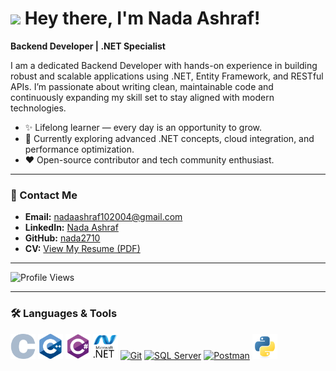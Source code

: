 <!--Header Name-->
# <img src="https://emojis.slackmojis.com/emojis/images/1531849430/4246/blob-sunglasses.gif?1531849430" width="30"/> Hey there, I'm Nada Ashraf!  
**Backend Developer | .NET Specialist**

<!-- Introduction -->
<p align="left">
I am a dedicated Backend Developer with hands-on experience in building robust and scalable applications using .NET, Entity Framework, and RESTful APIs.  
I’m passionate about writing clean, maintainable code and continuously expanding my skill set to stay aligned with modern technologies.
</p>

- ✨ Lifelong learner — every day is an opportunity to grow.  
- 🌱 Currently exploring advanced .NET concepts, cloud integration, and performance optimization.  
- ❤️ Open-source contributor and tech community enthusiast.

---

### 📩 Contact Me
- **Email:** [nadaashraf102004@gmail.com](mailto:nadaashraf102004@gmail.com)  
- **LinkedIn:** [Nada Ashraf](https://www.linkedin.com/in/nada-ashraf-7b3615294)  
- **GitHub:** [nada2710](https://github.com/nada2710)  
- **CV:** [View My Resume (PDF)](Nada-Ashraf-Moussa-CVpdf.pdf)  

---

<p align="left">
  <img src="https://komarev.com/ghpvc/?username=Kiran1689&label=Profile%20Views&color=770677&style=for-the-badge" alt="Profile Views" />
</p>

---

### 🛠 Languages & Tools
<p align="left"> 
  <a href="https://www.cprogramming.com/" target="_blank"><img src="https://raw.githubusercontent.com/devicons/devicon/master/icons/c/c-original.svg" alt="C" width="40" height="40"/></a> 
  <a href="https://www.w3schools.com/cpp/" target="_blank"><img src="https://raw.githubusercontent.com/devicons/devicon/master/icons/cplusplus/cplusplus-original.svg" alt="C++" width="40" height="40"/></a> 
  <a href="https://www.w3schools.com/cs/" target="_blank"><img src="https://raw.githubusercontent.com/devicons/devicon/master/icons/csharp/csharp-original.svg" alt="C#" width="40" height="40"/></a> 
  <a href="https://dotnet.microsoft.com/" target="_blank"><img src="https://raw.githubusercontent.com/devicons/devicon/master/icons/dot-net/dot-net-original-wordmark.svg" alt=".NET" width="40" height="40"/></a> 
  <a href="https://git-scm.com/" target="_blank"><img src="https://www.vectorlogo.zone/logos/git-scm/git-scm-icon.svg" alt="Git" width="40" height="40"/></a> 
  <a href="https://www.microsoft.com/en-us/sql-server" target="_blank"><img src="https://www.svgrepo.com/show/303229/microsoft-sql-server-logo.svg" alt="SQL Server" width="40" height="40"/></a> 
  <a href="https://postman.com" target="_blank"><img src="https://www.vectorlogo.zone/logos/getpostman/getpostman-icon.svg" alt="Postman" width="40" height="40"/></a> 
  <a href="https://www.python.org" target="_blank"><img src="https://raw.githubusercontent.com/devicons/devicon/master/icons/python/python-original.svg" alt="Python" width="40" height="40"/></a> 
</p>
